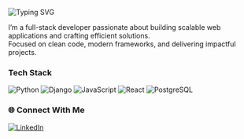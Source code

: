 ![Typing SVG](https://readme-typing-svg.herokuapp.com?font=Fira+Code&size=28&duration=3000&pause=1000&color=00C853&center=true&vCenter=true&width=600&lines=Hi%2C+I'm+Kevin+Kanyoro+👋;Full-Stack+Developer)

I’m a full-stack developer passionate about building scalable web applications and crafting efficient solutions.  
Focused on clean code, modern frameworks, and delivering impactful projects.  

### Tech Stack
![Python](https://img.shields.io/badge/-Python-blue?logo=python&logoColor=white)
![Django](https://img.shields.io/badge/-Django-darkgreen?logo=django&logoColor=white)
![JavaScript](https://img.shields.io/badge/-JavaScript-yellow?logo=javascript&logoColor=black)
![React](https://img.shields.io/badge/-React-61DAFB?logo=react&logoColor=black)
![PostgreSQL](https://img.shields.io/badge/-PostgreSQL-336791?logo=postgresql&logoColor=white)

### 🌐 Connect With Me
[![LinkedIn](https://img.shields.io/badge/-LinkedIn-blue?logo=linkedin&logoColor=white)](https://www.linkedin.com/in/kevin-kanyoro-815601305/)  
